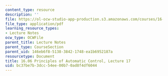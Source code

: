 ```yaml
---
content_type: resource
description: ''
file: https://ol-ocw-studio-app-production.s3.amazonaws.com/courses/16-06-principles-of-automatic-control-fall-2012/bc37be7b3dcc54ee00b70ad8f4df6044_MIT16_06F12_Lecture_17.pdf
file_type: application/pdf
learning_resource_types:
- Lecture Notes
ocw_type: OCWFile
parent_title: Lecture Notes
parent_type: CourseSection
parent_uid: 146eb6f8-5138-3842-1748-ea1b6952187a
resourcetype: Document
title: 16.06 Principles of Automatic Control, Lecture 17
uid: bc37be7b-3dcc-54ee-00b7-0ad8f4df6044
---
```

